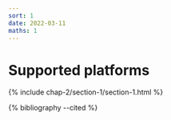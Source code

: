 ```yaml
---
sort: 1
date: 2022-03-11
maths: 1
---
```


# Supported platforms

{% include chap-2/section-1/section-1.html %}

{% bibliography --cited %}

